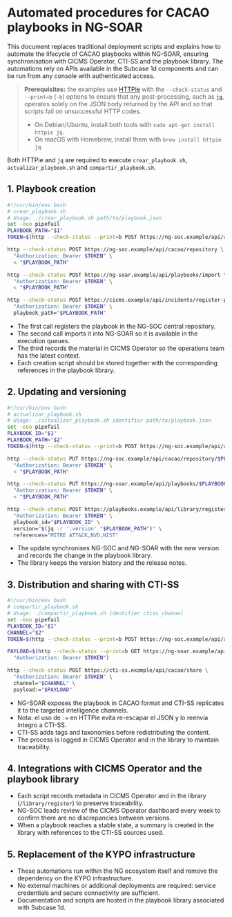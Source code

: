 # Automated procedures for CACAO playbooks in NG-SOAR

This document replaces traditional deployment scripts and explains how to automate the lifecycle of CACAO playbooks within NG-SOAR, ensuring synchronisation with CICMS Operator, CTI-SS and the playbook library. The automations rely on APIs available in the Subcase 1d components and can be run from any console with authenticated access.

> **Prerequisites:** the examples use [HTTPie](https://httpie.io/) with the `--check-status` and `--print=b` (`-b`) options to ensure that any post-processing, such as [`jq`](https://stedolan.github.io/jq/), operates solely on the JSON body returned by the API and so that scripts fail on unsuccessful HTTP codes.
> - On Debian/Ubuntu, install both tools with `sudo apt-get install httpie jq`.
> - On macOS with Homebrew, install them with `brew install httpie jq`.

Both HTTPie and `jq` are required to execute `crear_playbook.sh`, `actualizar_playbook.sh` and `compartir_playbook.sh`.

## 1. Playbook creation

```bash
#!/usr/bin/env bash
# crear_playbook.sh
# Usage: ./crear_playbook.sh path/to/playbook.json
set -euo pipefail
PLAYBOOK_PATH="$1"
TOKEN=$(http --check-status --print=b POST https://ng-soc.example/api/auth username=$SOC_USER password=$SOC_PASS | jq -r '.token')

http --check-status POST https://ng-soc.example/api/cacao/repository \
  "Authorization: Bearer $TOKEN" \
  < "$PLAYBOOK_PATH"

http --check-status POST https://ng-soar.example/api/playbooks/import \
  "Authorization: Bearer $TOKEN" \
  < "$PLAYBOOK_PATH"

http --check-status POST https://cicms.example/api/incidents/register-playbook \
  "Authorization: Bearer $TOKEN" \
  playbook_path="$PLAYBOOK_PATH"
```

- The first call registers the playbook in the NG-SOC central repository.
- The second call imports it into NG-SOAR so it is available in the execution queues.
- The third records the material in CICMS Operator so the operations team has the latest context.
- Each creation script should be stored together with the corresponding references in the playbook library.

## 2. Updating and versioning

```bash
#!/usr/bin/env bash
# actualizar_playbook.sh
# Usage: ./actualizar_playbook.sh identifier path/to/playbook.json
set -euo pipefail
PLAYBOOK_ID="$1"
PLAYBOOK_PATH="$2"
TOKEN=$(http --check-status --print=b POST https://ng-soc.example/api/auth username=$SOC_USER password=$SOC_PASS | jq -r '.token')

http --check-status PUT https://ng-soc.example/api/cacao/repository/$PLAYBOOK_ID \
  "Authorization: Bearer $TOKEN" \
  < "$PLAYBOOK_PATH"

http --check-status PUT https://ng-soar.example/api/playbooks/$PLAYBOOK_ID \
  "Authorization: Bearer $TOKEN" \
  < "$PLAYBOOK_PATH"

http --check-status POST https://playbooks.example/api/library/register \
  "Authorization: Bearer $TOKEN" \
  playbook_id="$PLAYBOOK_ID" \
  version="$(jq -r '.version' "$PLAYBOOK_PATH")" \
  references="MITRE ATT&CK,NVD,NIST"
```

- The update synchronises NG-SOC and NG-SOAR with the new version and records the change in the playbook library.
- The library keeps the version history and the release notes.

## 3. Distribution and sharing with CTI-SS

```bash
#!/usr/bin/env bash
# compartir_playbook.sh
# Usage: ./compartir_playbook.sh identifier ctiss_channel
set -euo pipefail
PLAYBOOK_ID="$1"
CHANNEL="$2"
TOKEN=$(http --check-status --print=b POST https://ng-soc.example/api/auth username=$SOC_USER password=$SOC_PASS | jq -r '.token')

PAYLOAD=$(http --check-status --print=b GET https://ng-soar.example/api/playbooks/$PLAYBOOK_ID \
  "Authorization: Bearer $TOKEN")

http --check-status POST https://cti-ss.example/api/cacao/share \
  "Authorization: Bearer $TOKEN" \
  channel="$CHANNEL" \
  payload:="$PAYLOAD"
```

- NG-SOAR exposes the playbook in CACAO format and CTI-SS replicates it to the targeted intelligence channels.
- Nota: el uso de `:=` en HTTPie evita re-escapar el JSON y lo reenvía íntegro a CTI-SS.
- CTI-SS adds tags and taxonomies before redistributing the content.
- The process is logged in CICMS Operator and in the library to maintain traceability.

## 4. Integrations with CICMS Operator and the playbook library
- Each script records metadata in CICMS Operator and in the library (`/library/register`) to preserve traceability.
- NG-SOC leads review of the CICMS Operator dashboard every week to confirm there are no discrepancies between versions.
- When a playbook reaches a stable state, a summary is created in the library with references to the CTI-SS sources used.

## 5. Replacement of the KYPO infrastructure
- These automations run within the NG ecosystem itself and remove the dependency on the KYPO infrastructure.
- No external machines or additional deployments are required: service credentials and secure connectivity are sufficient.
- Documentation and scripts are hosted in the playbook library associated with Subcase 1d.
